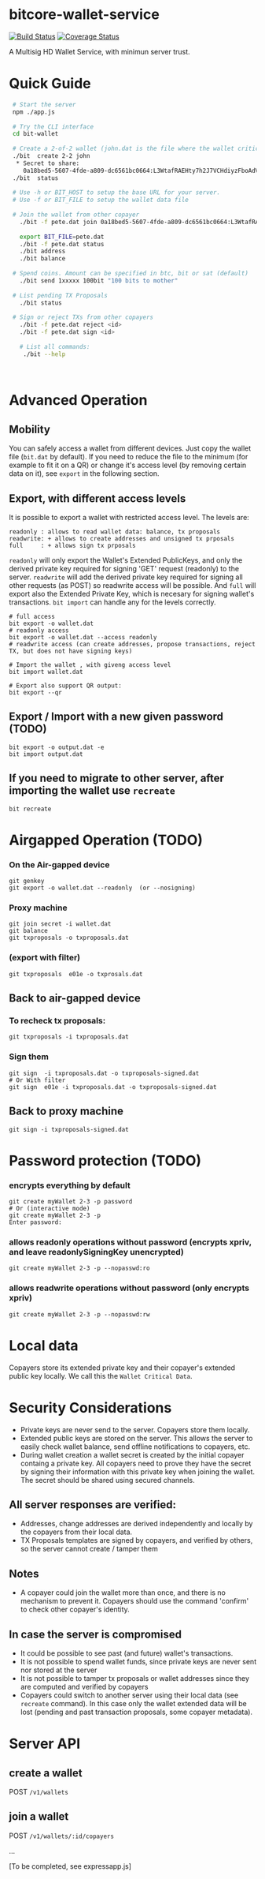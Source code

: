 # bitcore-wallet-service


[![Build Status](https://img.shields.io/travis/bitpay/bitcore-wallet-service.svg?branch=master&style=flat-square)](https://travis-ci.org/bitpay/bitcore-wallet-service)
[![Coverage Status](https://coveralls.io/repos/bitpay/bitcore-wallet-service/badge.svg?branch=master)](https://coveralls.io/r/bitpay/bitcore-wallet-service?branch=master)


A Multisig HD Wallet Service, with minimun server trust.

# Quick Guide

``` bash
 # Start the server
 npm ./app.js
 
 # Try the CLI interface
 cd bit-wallet
 
 # Create a 2-of-2 wallet (john.dat is the file where the wallet critical data will be stored, add -t for testnet)
 ./bit  create 2-2 john 
  * Secret to share:
    0a18bed5-5607-4fde-a809-dc6561bc0664:L3WtafRAEHty7h2J7VCHdiyzFboAdVFnNZXMmqDGw4yiu5kW9Tp4:T
 ./bit  status
 
 # Use -h or BIT_HOST to setup the base URL for your server.
 # Use -f or BIT_FILE to setup the wallet data file
 
 # Join the wallet from other copayer
   ./bit -f pete.dat join 0a18bed5-5607-4fde-a809-dc6561bc0664:L3WtafRAEHty7h2J7VCHdiyzFboAdVFnNZXMmqDGw4yiu5kW9Tp4:T
   
   export BIT_FILE=pete.dat
   ./bit -f pete.dat status
   ./bit address 
   ./bit balance
   
 # Spend coins. Amount can be specified in btc, bit or sat (default)
   ./bit send 1xxxxx 100bit "100 bits to mother"
 
 # List pending TX Proposals
   ./bit status
   
 # Sign or reject TXs from other copayers
   ./bit -f pete.dat reject <id>
   ./bit -f pete.dat sign <id>
   
   # List all commands:
    ./bit --help
    
    
  ```

# Advanced Operation

## Mobility
You can safely access a wallet from different devices. Just copy the wallet file (`bit.dat` by default). If you need to reduce the file to the mínimum (for example to fit it on a QR) or change it's access level (by removing certain data on it), see `export` in the following section.

## Export, with different access levels
It is possible to export a wallet with restricted access level. The levels are:

    readonly : allows to read wallet data: balance, tx proposals 
    readwrite: + allows to create addresses and unsigned tx prposals 
    full     : + allows sign tx prposals 

`readonly` will only export the Wallet's Extended PublicKeys, and only the derived private key required for signing 'GET' request (readonly) to the server. `readwrite` will add the derived private key required for signing all other requests (as POST) so readwrite access will be possible. And `full` will export also the Extended Private Key, which is necesary for signing wallet's transactions.  `bit import` can handle any for the levels correctly.


```
# full access
bit export -o wallet.dat
# readonly access 
bit export -o wallet.dat --access readonly
# readwrite access (can create addresses, propose transactions, reject TX, but does not have signing keys)

# Import the wallet , with giveng access level
bit import wallet.dat

# Export also support QR output:
bit export --qr
```

## Export / Import with a new given password (TODO)
```
bit export -o output.dat -e
bit import output.dat 
```

## If you need to migrate to other server, after importing the wallet use `recreate` 
```
bit recreate 
```

# Airgapped Operation (TODO)

### On the Air-gapped device
```
git genkey
git export -o wallet.dat --readonly  (or --nosigning)
```
### Proxy machine
```
git join secret -i wallet.dat
git balance
git txproposals -o txproposals.dat
```
### (export with filter)
```
git txproposals  e01e -o txprosals.dat
```

## Back to air-gapped device

### To recheck tx proposals:
```
git txproposals -i txproposals.dat
```
### Sign them
```
git sign  -i txproposals.dat -o txproposals-signed.dat
# Or With filter
git sign  e01e -i txproposals.dat -o txproposals-signed.dat
```
## Back to proxy machine
```
git sign -i txproposals-signed.dat
```

# Password protection (TODO)

### encrypts everything by default
```
git create myWallet 2-3 -p password  
# Or (interactive mode)
git create myWallet 2-3 -p
Enter password:
```

### allows readonly operations without password (encrypts xpriv, and leave readonlySigningKey unencrypted)
```
git create myWallet 2-3 -p --nopasswd:ro
```
### allows readwrite operations without password (only encrypts xpriv)
```
git create myWallet 2-3 -p --nopasswd:rw
```
 
# Local  data

Copayers store its extended private key and their copayer's extended public key locally. We call this the ``Wallet Critical Data``. 

# Security Considerations
 * Private keys are never send to the server. Copayers store them locally.
 * Extended public keys are stored on the server. This allows the server to easily check wallet balance, send offline notifications to copayers, etc.
 * During wallet creation a wallet secret is created by the initial copayer containg a private key. All copayers need to prove they have the secret by signing their information with this private key when joining the wallet. The secret should be shared using secured channels.

## All server responses are verified:
  * Addresses, change addresses are derived independently and locally by the copayers from their local data.
  * TX Proposals templates are signed by copayers, and verified by others, so the server cannot create / tamper them

## Notes
 * A copayer could join the wallet more than once, and there is no mechanism to prevent it. Copayers should use the command 'confirm' to check other copayer's identity.

##  In case the server is compromised
 * It could be possible to see past (and future) wallet's transactions.
 * It is not possible to spend wallet funds, since private keys are never sent nor stored at the server
 * It is not possible to tamper tx proposals or wallet addresses since they are computed and verified by copayers
 * Copayers could switch to another server using their local data (see `recreate` command). In this case only the wallet extended data will be lost (pending and past transaction proposals, some copayer metadata).


  
# Server API

## create a wallet
 POST  `/v1/wallets`
## join a wallet
 POST  `/v1/wallets/:id/copayers`

 ...

 [To be completed, see expressapp.js]
 


